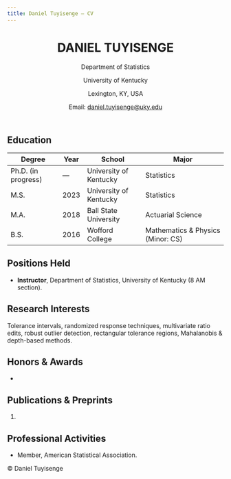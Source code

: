 ```yaml
---
title: Daniel Tuyisenge — CV
---
```


<link rel="stylesheet" href="style.css">

<header class="page-header">
  <h1>DANIEL TUYISENGE</h1>
  <p>Department of Statistics</p>
  <p>University of Kentucky</p>
  <p>Lexington, KY, USA</p>
  <p>Email: <a href="mailto:daniel.tuyisenge@uky.edu">daniel.tuyisenge@uky.edu</a></p>
</header>

<main>
  <section>
    <h2>Education</h2>
    <table>
      <thead><tr><th>Degree</th><th>Year</th><th>School</th><th>Major</th></tr></thead>
      <tbody>
        <tr><td>Ph.D. (in progress)</td><td>—</td><td>University of Kentucky</td><td>Statistics</td></tr>
        <tr><td>M.S.</td><td>2023</td><td>University of Kentucky</td><td>Statistics</td></tr>
        <tr><td>M.A.</td><td>2018</td><td>Ball State University</td><td>Actuarial Science</td></tr>
        <tr><td>B.S.</td><td>2016</td><td>Wofford College</td><td>Mathematics & Physics (Minor: CS)</td></tr>
      </tbody>
    </table>
  </section>

  <section>
    <h2>Positions Held</h2>
    <ul class="tight-list">
      <li><strong>Instructor</strong>, Department of Statistics, University of Kentucky (8 AM section).</li>
      <!-- Add more roles here -->
    </ul>
  </section>

  <section>
    <h2>Research Interests</h2>
    <p>Tolerance intervals, randomized response techniques, multivariate ratio edits, robust outlier detection, rectangular tolerance regions, Mahalanobis & depth-based methods.</p>
  </section>

  <section>
    <h2>Honors & Awards</h2>
    <ul class="tight-list">
      <li><!-- Add items here --></li>
    </ul>
  </section>

  <section>
    <h2>Publications & Preprints</h2>
    <ol>
      <li><!-- Add items here --></li>
    </ol>
  </section>

  <section>
    <h2>Professional Activities</h2>
    <ul class="tight-list">
      <li>Member, American Statistical Association.</li>
      <!-- Add more items here -->
    </ul>
  </section>
</main>

<footer>
  <p>© <span id="year"></span> Daniel Tuyisenge</p>
  <script>
    document.getElementById('year').textContent = new Date().getFullYear();
  </script>
</footer>
